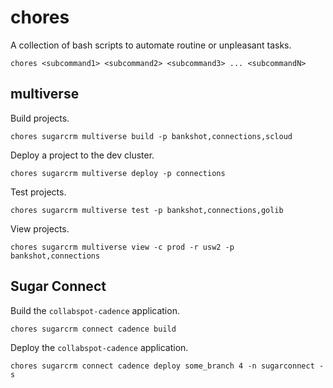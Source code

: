 # chores

A collection of bash scripts to automate routine or unpleasant tasks.

```shell
chores <subcommand1> <subcommand2> <subcommand3> ... <subcommandN>
```

## multiverse

Build projects.

```shell
chores sugarcrm multiverse build -p bankshot,connections,scloud
```

Deploy a project to the dev cluster.

```shell
chores sugarcrm multiverse deploy -p connections
```

Test projects.

```shell
chores sugarcrm multiverse test -p bankshot,connections,golib
```

View projects.

```shell
chores sugarcrm multiverse view -c prod -r usw2 -p bankshot,connections
```

## Sugar Connect

Build the `collabspot-cadence` application.

```shell
chores sugarcrm connect cadence build
```

Deploy the `collabspot-cadence` application.

```shell
chores sugarcrm connect cadence deploy some_branch 4 -n sugarconnect -s
```

